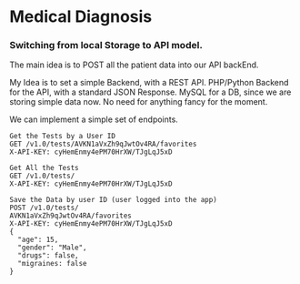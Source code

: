 # Medical Diagnosis

### Switching from local Storage to API model.

The main idea is to POST all the patient data into our API backEnd.

My Idea is to set a simple Backend, with a REST API.
PHP/Python Backend for the API, with a standard JSON Response.
MySQL for a DB, since we are storing simple data now. No need for anything fancy for the moment.

We can implement a simple set of endpoints.

```
Get the Tests by a User ID
GET /v1.0/tests/AVKN1aVxZh9qJwtOv4RA/favorites 
X-API-KEY: cyHemEnmy4ePM70HrXW/TJgLqJ5xD
```

```
Get All the Tests 
GET /v1.0/tests/
X-API-KEY: cyHemEnmy4ePM70HrXW/TJgLqJ5xD
```

```
Save the Data by user ID (user logged into the app)
POST /v1.0/tests/
AVKN1aVxZh9qJwtOv4RA/favorites 
X-API-KEY: cyHemEnmy4ePM70HrXW/TJgLqJ5xD
{
  "age": 15,
  "gender": "Male",
  "drugs": false,
  "migraines: false
}
```




